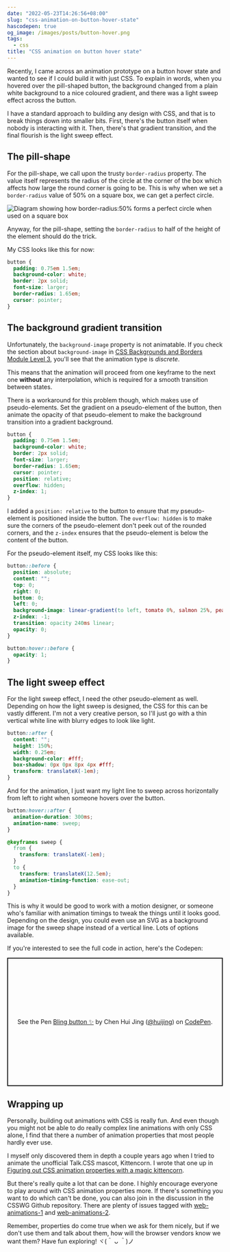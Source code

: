 ```yaml
---
date: "2022-05-23T14:26:56+08:00"
slug: "css-animation-on-button-hover-state"
hascodepen: true
og_image: /images/posts/button-hover.png
tags:
  - css
title: "CSS animation on button hover state"
---
```


Recently, I came across an animation prototype on a button hover state and wanted to see if I could build it with just CSS. To explain in words, when you hovered over the pill-shaped button, the background changed from a plain white background to a nice coloured gradient, and there was a light sweep effect across the button.

I have a standard approach to building any design with CSS, and that is to break things down into smaller bits. First, there's the button itself when nobody is interacting with it. Then, there's that gradient transition, and the final flourish is the light sweep effect.

## The pill-shape

For the pill-shape, we call upon the trusty `border-radius` property. The value itself represents the radius of the circle at the corner of the box which affects how large the round corner is going to be. This is why when we set a `border-radius` value of 50% on a square box, we can get a perfect circle.

<img src="/images/posts/button-hover/perfect-circle.png" srcset="/images/posts/button-hover/perfect-circle@2x.png 2x" alt="Diagram showing how border-radius:50% forms a perfect circle when used on a square box" />

Anyway, for the pill-shape, setting the `border-radius` to half of the height of the element should do the trick.

My CSS looks like this for now:

```css
button {
  padding: 0.75em 1.5em;
  background-color: white;
  border: 2px solid;
  font-size: larger;
  border-radius: 1.65em;
  cursor: pointer;
}
```

## The background gradient transition

Unfortunately, the `background-image` property is not animatable. If you check the section about `background-image` in [CSS Backgrounds and Borders Module Level 3](https://www.w3.org/TR/css-backgrounds-3/#background-image), you'll see that the animation type is _discrete_.

This means that the animation will proceed from one keyframe to the next one **without** any interpolation, which is required for a smooth transition between states.

There is a workaround for this problem though, which makes use of pseudo-elements. Set the gradient on a pseudo-element of the button, then animate the opacity of that pseudo-element to make the background transition into a gradient background.

```css
button {
  padding: 0.75em 1.5em;
  background-color: white;
  border: 2px solid;
  font-size: larger;
  border-radius: 1.65em;
  cursor: pointer;
  position: relative;
  overflow: hidden;
  z-index: 1;
}
```

I added a `position: relative` to the button to ensure that my pseudo-element is positioned inside the button. The `overflow: hidden` is to make sure the corners of the pseudo-element don't peek out of the rounded corners, and the `z-index` ensures that the pseudo-element is below the content of the button.

For the pseudo-element itself, my CSS looks like this:

```css
button::before {
  position: absolute;
  content: "";
  top: 0;
  right: 0;
  bottom: 0;
  left: 0;
  background-image: linear-gradient(to left, tomato 0%, salmon 25%, peachpuff 100%);
  z-index: -1;
  transition: opacity 240ms linear;
  opacity: 0;
}

button:hover::before {
  opacity: 1;
}
```

## The light sweep effect

For the light sweep effect, I need the other pseudo-element as well. Depending on how the light sweep is designed, the CSS for this can be vastly different. I'm not a very creative person, so I'll just go with a thin vertical white line with blurry edges to look like light.

```css
button::after {
  content: "";
  height: 150%;
  width: 0.25em;
  background-color: #fff;
  box-shadow: 0px 0px 8px 4px #fff;
  transform: translateX(-1em);
}
```

And for the animation, I just want my light line to sweep across horizontally from left to right when someone hovers over the button.

```css
button:hover::after {
  animation-duration: 300ms;
  animation-name: sweep;
}

@keyframes sweep {
  from {
    transform: translateX(-1em);
  }
  to {
    transform: translateX(12.5em);
    animation-timing-function: ease-out;
  }
}
```

This is why it would be good to work with a motion designer, or someone who's familiar with animation timings to tweak the things until it looks good. Depending on the design, you could even use an SVG as a background image for the sweep shape instead of a vertical line. Lots of options available.

If you're interested to see the full code in action, here's the Codepen:

<p class="codepen" data-height="300" data-default-tab="html,result" data-slug-hash="OJQjoxB" data-user="huijing" style="height: 300px; box-sizing: border-box; display: flex; align-items: center; justify-content: center; border: 2px solid; margin: 1em 0; padding: 1em;">
  <span>See the Pen <a href="https://codepen.io/huijing/pen/OJQjoxB">
  Bling button ✨</a> by Chen Hui Jing (<a href="https://codepen.io/huijing">@huijing</a>)
  on <a href="https://codepen.io">CodePen</a>.</span>
</p>

## Wrapping up

Personally, building out animations with CSS is really fun. And even though you might not be able to do really complex line animations with only CSS alone, I find that there a number of animation properties that most people hardly ever use.

I myself only discovered them in depth a couple years ago when I tried to animate the unofficial Talk.CSS mascot, Kittencorn. I wrote that one up in [Figuring out CSS animation properties with a magic kittencorn](/blog/figuring-out-css-animation-with-magic-kittencorn).

But there's really quite a lot that can be done. I highly encourage everyone to play around with CSS animation properties more. If there's something you want to do which can't be done, you can also join in the discussion in the CSSWG Github repository. There are plenty of issues tagged with [web-animations-1](https://github.com/w3c/csswg-drafts/issues?q=is%3Aissue+is%3Aopen+web+animation+label%3Aweb-animations-1) and [web-animations-2](https://github.com/w3c/csswg-drafts/issues?q=is%3Aissue+is%3Aopen+web+animation+label%3Aweb-animations-2).

Remember, properties do come true when we ask for them nicely, but if we don't use them and talk about them, how will the browser vendors know we want them? Have fun exploring! <span class="kaomoji">ヾ(＾ ᴗ ＾)ノ</span>
